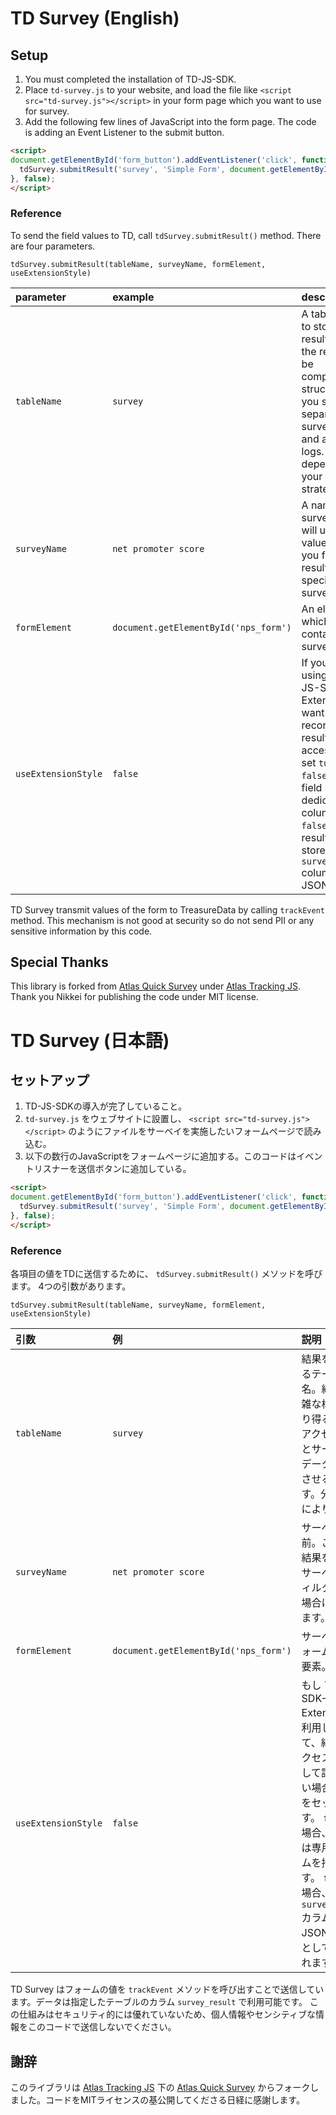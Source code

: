 # TD Survey (English)

## Setup
1. You must completed the installation of TD-JS-SDK.
2. Place `td-survey.js` to your website, and load the file like `<script src="td-survey.js"></script>` in your form page which you want to use for survey.
3. Add the following few lines of JavaScript into the form page. The code is adding an Event Listener to the submit button.

```html
<script>
document.getElementById('form_button').addEventListener('click', function(){
  tdSurvey.submitResult('survey', 'Simple Form', document.getElementById('simple_form'), false);
}, false);
</script>
```

### Reference
To send the field values to TD, call `tdSurvey.submitResult()` method.
There are four parameters.

```
tdSurvey.submitResult(tableName, surveyName, formElement, useExtensionStyle)
```

|parameter|example|description|
|:----|:----|:----|
|`tableName`|`survey`|A table name to store the result into. the result can be complicated structure so you should separate the survey data and access logs. it depends on your analytics strategy.|
|`surveyName`|`net promoter score`|A name of survey. You will use this value when you filter the result into the specific survey.|
|`formElement`|`document.getElementById('nps_form')`|An element which contains the survey form.|
|`useExtensionStyle`|`false`|If you are using TD-JS-SDK-Extension and want to record the result as an access log, set `ture`. With `false`, each field has a dedicated column. With `false`, the result is stored in `survey_result` column as JSON text.|

TD Survey transmit values of the form to TreasureData by calling `trackEvent` method.
This mechanism is not good at security so do not send PII or any sensitive information by this code.

## Special Thanks

This library is forked from [Atlas Quick Survey](https://github.com/Nikkei/atlas-tracking-js/blob/master/plugins/QuickSurvey/aqs.js) under [Atlas Tracking JS](https://github.com/Nikkei/atlas-tracking-js/). Thank you Nikkei for publishing the code under MIT license.


# TD Survey (日本語)

## セットアップ
1. TD-JS-SDKの導入が完了していること。
2. `td-survey.js` をウェブサイトに設置し、 `<script src="td-survey.js"></script>` のようにファイルをサーベイを実施したいフォームページで読み込む。
3. 以下の数行のJavaScriptをフォームページに追加する。このコードはイベントリスナーを送信ボタンに追加している。

```html
<script>
document.getElementById('form_button').addEventListener('click', function(){
  tdSurvey.submitResult('survey', 'Simple Form', document.getElementById('simple_form'), false);
}, false);
</script>
```

### Reference
各項目の値をTDに送信するために、 `tdSurvey.submitResult()` メソッドを呼びます。
4つの引数があります。

```
tdSurvey.submitResult(tableName, surveyName, formElement, useExtensionStyle)
```

|引数|例|説明|
|:----|:----|:----|
|`tableName`|`survey`|結果を格納するテーブル名。結果は複雑な構造になり得るので、アクセスログとサーベイのデータは分離させるべきです。分析戦略によります。|
|`surveyName`|`net promoter score`|サーベイの名前。この値は結果を特定のサーベイにフィルターする場合に利用します。|
|`formElement`|`document.getElementById('nps_form')`|サーベイのフォームを含む要素。|
|`useExtensionStyle`|`false`|もし TD-JS-SDK-Extension を利用していて、結果をアクセスログとして記録したい場合に `true` をセットします。 `false` の場合、各項目は専用のカラムを持ちます。 `false` の場合、結果は `survey_result` カラムにJSON文字列として記録されます。|

TD Survey はフォームの値を `trackEvent` メソッドを呼び出すことで送信しています。データは指定したテーブルのカラム `survey_result` で利用可能です。
この仕組みはセキュリティ的には優れていないため、個人情報やセンシティブな情報をこのコードで送信しないでください。


## 謝辞

このライブラリは [Atlas Tracking JS](https://github.com/Nikkei/atlas-tracking-js/) 下の [Atlas Quick Survey](https://github.com/Nikkei/atlas-tracking-js/blob/master/plugins/QuickSurvey/aqs.js) からフォークしました。コードをMITライセンスの基公開してくださる日経に感謝します。
